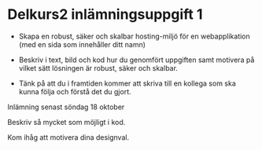 # Delkurs2 inlämningsuppgift 1

* Skapa en robust, säker och skalbar hosting-miljö för en webapplikation (med en sida som innehåller ditt namn)

* Beskriv i text, bild och kod hur du genomfört uppgiften samt motivera på vilket sätt lösningen är robust, säker och skalbar.

* Tänk på att du i framtiden kommer att skriva till en kollega som ska kunna följa och förstå det du gjort.

Inlämning senast söndag 18 oktober

Beskriv så mycket som möjligt i kod.

Kom ihåg att motivera dina designval.
